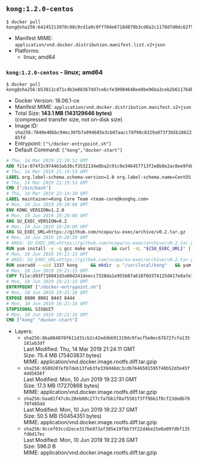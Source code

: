 ## `kong:1.2.0-centos`

```console
$ docker pull kong@sha256:64245213970c98c9cd1a9c0ff704e6718d879b3cd0a2c1170d7d0dc62f5aebf0
```

-	Manifest MIME: `application/vnd.docker.distribution.manifest.list.v2+json`
-	Platforms:
	-	linux; amd64

### `kong:1.2.0-centos` - linux; amd64

```console
$ docker pull kong@sha256:b53811cd71c4b3e08367dd7ce6cfe30904640ee0be96ba3ceb2b61176dbe2747
```

-	Docker Version: 18.06.1-ce
-	Manifest MIME: `application/vnd.docker.distribution.manifest.v2+json`
-	Total Size: **143.1 MB (143129646 bytes)**  
	(compressed transfer size, not on-disk size)
-	Image ID: `sha256:7840e40bbc94ec30fb7a994685e3cb07aacc7df90c8329a973f3b5b1862285fd`
-	Entrypoint: `["\/docker-entrypoint.sh"]`
-	Default Command: `["kong","docker-start"]`

```dockerfile
# Thu, 14 Mar 2019 21:19:52 GMT
ADD file:074f2c974463ab38cf3532134e8ba2c91c9e346457713f2e8b8e2ac0ee9fd83d in / 
# Thu, 14 Mar 2019 21:19:53 GMT
LABEL org.label-schema.schema-version=1.0 org.label-schema.name=CentOS Base Image org.label-schema.vendor=CentOS org.label-schema.license=GPLv2 org.label-schema.build-date=20190305
# Thu, 14 Mar 2019 21:19:53 GMT
CMD ["/bin/bash"]
# Thu, 14 Mar 2019 22:14:30 GMT
LABEL maintainer=Kong Core Team <team-core@konghq.com>
# Mon, 10 Jun 2019 19:20:08 GMT
ENV KONG_VERSION=1.2.0
# Mon, 10 Jun 2019 19:20:08 GMT
ARG SU_EXEC_VERSION=0.2
# Mon, 10 Jun 2019 19:20:09 GMT
ARG SU_EXEC_URL=https://github.com/ncopa/su-exec/archive/v0.2.tar.gz
# Mon, 10 Jun 2019 19:20:59 GMT
# ARGS: SU_EXEC_URL=https://github.com/ncopa/su-exec/archive/v0.2.tar.gz SU_EXEC_VERSION=0.2
RUN yum install -y -q gcc make unzip 	&& curl -sL "${SU_EXEC_URL}" | tar -C /tmp -zxf - 	&& make -C "/tmp/su-exec-${SU_EXEC_VERSION}" 	&& cp "/tmp/su-exec-${SU_EXEC_VERSION}/su-exec" /usr/bin 	&& rm -fr "/tmp/su-exec-${SU_EXEC_VERSION}" 	&& yum autoremove -y -q gcc make 	&& yum clean all -q 	&& rm -fr /var/cache/yum/* /tmp/yum_save*.yumtx /root/.pki
# Mon, 10 Jun 2019 19:21:15 GMT
# ARGS: SU_EXEC_URL=https://github.com/ncopa/su-exec/archive/v0.2.tar.gz SU_EXEC_VERSION=0.2
RUN useradd --uid 1337 kong 	&& mkdir -p "/usr/local/kong" 	&& yum install -y https://bintray.com/kong/kong-rpm/download_file?file_path=centos/7/kong-$KONG_VERSION.el7.noarch.rpm 	&& yum clean all 	&& chown -R kong:0 /usr/local/kong 	&& chmod -R g=u /usr/local/kong
# Mon, 10 Jun 2019 19:21:15 GMT
COPY file:d93f710041d3a08d241deecc7328da1e955b07a618f0d374125d417e8a7e1640 in /docker-entrypoint.sh 
# Mon, 10 Jun 2019 19:21:15 GMT
ENTRYPOINT ["/docker-entrypoint.sh"]
# Mon, 10 Jun 2019 19:21:16 GMT
EXPOSE 8000 8001 8443 8444
# Mon, 10 Jun 2019 19:21:16 GMT
STOPSIGNAL SIGQUIT
# Mon, 10 Jun 2019 19:21:16 GMT
CMD ["kong" "docker-start"]
```

-	Layers:
	-	`sha256:8ba884070f611d31cb2c42eddb691319dc9facf5e0ec67672fcfa135181ab3df`  
		Last Modified: Thu, 14 Mar 2019 21:24:11 GMT  
		Size: 75.4 MB (75403831 bytes)  
		MIME: application/vnd.docker.image.rootfs.diff.tar.gzip
	-	`sha256:6509207efb7deb13feb3fe339d48dc3cdb7646501595f40b52d3e45f4dd5656f`  
		Last Modified: Mon, 10 Jun 2019 19:22:31 GMT  
		Size: 17.3 MB (17270868 bytes)  
		MIME: application/vnd.docker.image.rootfs.diff.tar.gzip
	-	`sha256:baa81f47c6c28eb80c277cfa7bb1f8af5501f3ff9bb1f0cf23de8b7070f485dd`  
		Last Modified: Mon, 10 Jun 2019 19:22:37 GMT  
		Size: 50.5 MB (50454351 bytes)  
		MIME: application/vnd.docker.image.rootfs.diff.tar.gzip
	-	`sha256:9ccef03ccd2ece317be973af385e19fbb73f22d4be25e0a097dbf135fd6d17ec`  
		Last Modified: Mon, 10 Jun 2019 19:22:28 GMT  
		Size: 596.0 B  
		MIME: application/vnd.docker.image.rootfs.diff.tar.gzip
